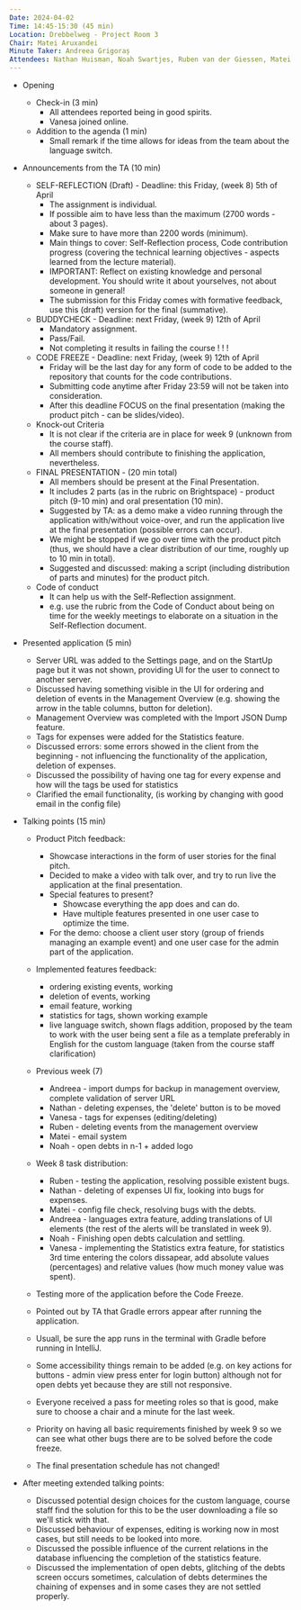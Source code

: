 ```yaml
---
Date: 2024-04-02
Time: 14:45-15:30 (45 min)
Location: Drebbelweg - Project Room 3
Chair: Matei Aruxandei
Minute Taker: Andreea Grigoraș
Attendees: Nathan Huisman, Noah Swartjes, Ruben van der Giessen, Matei Aruxandei, Andreea Grigoraș, Vanesa Mitseva, Mike Segers
---
```


- Opening
  - Check-in (3 min) 
    - All attendees reported being in good spirits.
    - Vanesa joined online.
  - Addition to the agenda (1 min)
    - Small remark if the time allows for ideas from the team about the language switch.
- Announcements from the TA (10 min)
  - SELF-REFLECTION (Draft) - Deadline: this Friday, (week 8) 5th of April
    - The assignment is individual.
    - If possible aim to have less than the maximum (2700 words - about 3 pages).
    - Make sure to have more than 2200 words (minimum).
    - Main things to cover: Self-Reflection process, Code contribution progress (covering the technical learning objectives - aspects learned from the lecture material).
    - IMPORTANT: Reflect on existing knowledge and personal development. You should write it about yourselves, not about someone in general!
    - The submission for this Friday comes with formative feedback, use this (draft) version for the final (summative).
  - BUDDYCHECK - Deadline: next Friday, (week 9) 12th of April
    - Mandatory assignment.
    - Pass/Fail.
    - Not completing it results in failing the course ! ! !
  - CODE FREEZE - Deadline: next Friday, (week 9) 12th of April
    - Friday will be the last day for any form of code to be added to the repository that counts for the code contributions.
    - Submitting code anytime after Friday 23:59 will not be taken into consideration.
    - After this deadline FOCUS on the final presentation (making the product pitch - can be slides/video).
  - Knock-out Criteria
  	- It is not clear if the criteria are in place for week 9 (unknown from the course staff).
  	- All members should contribute to finishing the application, nevertheless.
  - FINAL PRESENTATION - (20 min total)
    - All members should be present at the Final Presentation.
    - It includes 2 parts (as in the rubric on Brightspace) - product pitch (9-10 min) and oral presentation (10 min).
    - Suggested by TA: as a demo make a video running through the application with/without voice-over, and run the application live at the final presentation (possible errors can occur).
    - We might be stopped if we go over time with the product pitch (thus, we should have a clear distribution of our time, roughly up to 10 min in total).
    - Suggested and discussed: making a script (including distribution of parts and minutes) for the product pitch.
  - Code of conduct
    - It can help us with the Self-Reflection assignment.
    - e.g. use the rubric from the Code of Conduct about being on time for the weekly meetings to elaborate on a situation in the Self-Reflection document.

- Presented application (5 min)
  - Server URL was added to the Settings page, and on the StartUp page but it was not shown, providing UI for the user to connect to another server.
  - Discussed having something visible in the UI for ordering and deletion of events in the Management Overview (e.g. showing the arrow in the table columns, button for deletion).
  - Management Overview was completed with the Import JSON Dump feature.
  - Tags for expenses were added for the Statistics feature.
  - Discussed errors: some errors showed in the client from the beginning - not influencing the functionality of the application, deletion of expenses.
  - Discussed the possibility of having one tag for every expense and how will the tags be used for statistics
  - Clarified the email functionality, (is working by changing with good email in the config file)
  
- Talking points (15 min)
  - Product Pitch feedback:
    - Showcase interactions in the form of user stories for the final pitch.
    - Decided to make a video with talk over, and try to run live the application at the final presentation.
    - Special features to present?
    	- Showcase everything the app does and can do.
    	- Have multiple features presented in one user case to optimize the time.
    - For the demo: choose a client user story (group of friends managing an example event) and one user case for the admin part of the application.

  - Implemented features feedback:
    - ordering existing events, working
    - deletion of events, working
    - email feature, working
    - statistics for tags, shown working example 
    - live language switch, shown flags addition, proposed by the team to work with the user being sent a file as a template preferably in English for the custom language (taken from the course staff clarification)
    
  - Previous week (7)
    - Andreea - import dumps for backup in management overview, complete validation of server URL
    - Nathan - deleting expenses, the 'delete' button is to be moved
    - Vanesa - tags for expenses (editing/deleting)
    - Ruben - deleting events from the management overview
    - Matei - email system
    - Noah - open debts in n-1 + added logo

  - Week 8 task distribution:
    - Ruben - testing the application, resolving possible existent bugs.
    - Nathan - deleting of expenses UI fix, looking into bugs for expenses.
    - Matei  - config file check, resolving bugs with the debts.
    - Andreea - languages extra feature, adding translations of UI elements (the rest of the alerts will be translated in week 9).
    - Noah  - Finishing open debts calculation and settling.
    - Vanesa - implementing the Statistics extra feature, for statistics 3rd time entering the colors dissapear, add absolute values (percentages) and relative values (how much money value was spent).
    
  - Testing more of the application before the Code Freeze.
  - Pointed out by TA that Gradle errors appear after running the application.
  - Usuall, be sure the app runs in the terminal with Gradle before running in IntelliJ.
  - Some accessibility things remain to be added (e.g. on key actions for buttons - admin view press enter for login button) although not for open debts yet because they are still not responsive.
  - Everyone received a pass for meeting roles so that is good, make sure to choose a chair and a minute for the last week.
  - Priority on having all basic requirements finished by week 9 so we can see what other bugs there are to be solved before the code freeze.
  - The final presentation schedule has not changed!
  
- After meeting extended talking points:
	- Discussed potential design choices for the custom language, course staff find the solution for this to be the user downloading a file so we'll stick with that.
	- Discussed behaviour of expenses, editing is working now in most cases, but still needs to be looked into more.
	- Discussed the possible influence of the current relations in the database influencing the completion of the statistics feature.
	- Discussed the implementation of open debts, glitching of the debts screen occurs sometimes, calculation of debts determines the chaining of expenses and in some cases they are not settled properly.

    
